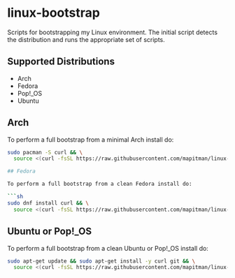 # linux-bootstrap

Scripts for bootstrapping my Linux environment. The initial script
detects the distribution and runs the appropriate set of scripts.

## Supported Distributions

- Arch
- Fedora
- Pop!_OS
- Ubuntu

## Arch

To perform a full bootstrap from a minimal Arch install do:

```sh
sudo pacman -S curl && \
  source <(curl -fsSL https://raw.githubusercontent.com/mapitman/linux-bootstrap/main/bootstrap)

## Fedora

To perform a full bootstrap from a clean Fedora install do:

```sh
sudo dnf install curl && \
  source <(curl -fsSL https://raw.githubusercontent.com/mapitman/linux-bootstrap/main/bootstrap)
```

## Ubuntu or Pop!_OS

To perform a full bootstrap from a clean Ubuntu or Pop!_OS install do:

```sh
sudo apt-get update && sudo apt-get install -y curl git && \
  source <(curl -fsSL https://raw.githubusercontent.com/mapitman/linux-bootstrap/main/bootstrap)
```
